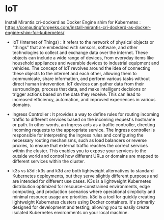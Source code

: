 # IoT

Install Mirantis cri-dockerd as Docker Engine shim for Kubernetes :
https://computingforgeeks.com/install-mirantis-cri-dockerd-as-docker-engine-shim-for-kubernetes/

- IoT (Internet of Things) :
    It refers to the network of physical objects or "things" that are embedded with sensors, software, and other technologies to collect and exchange data over the internet. These objects can include a wide range of devices, from everyday items like household appliances and wearable devices to industrial equipment and vehicles.
  The concept of IoT revolves around the idea of connecting these objects to the internet and each other, allowing them to communicate, share information, and perform various tasks without direct human intervention. IoT devices can gather data from their surroundings, process that data, and make intelligent decisions or trigger actions based on the data they receive. This can lead to increased efficiency, automation, and improved experiences in various domains.

- Ingress Controller :
    It provides a way to define rules for routing incoming traffic to different services based on the incoming request's hostname or path. In other words, an Ingress acts as a traffic controller, directing incoming requests to the appropriate service.
    The Ingress controller is responsible for interpreting the Ingress rules and configuring the necessary routing mechanisms, such as load balancers or reverse proxies, to ensure that external traffic reaches the correct services within the cluster.
    This enables you to expose your services to the outside world and control how different URLs or domains are mapped to different services within the cluster.

- k3s vs k3d :
    k3s and k3d are both lightweight alternatives to standard Kubernetes deployments, but they serve slightly different purposes and are intended for different use cases.
    K3s is a lightweight Kubernetes distribution optimized for resource-constrained environments, edge computing, and production scenarios where operational simplicity and minimal resource usage are priorities.
    k3d is a tool for quickly creating lightweight Kubernetes clusters using Docker containers. It's primarily designed for development and testing, allowing you to easily create isolated Kubernetes environments on your local machine.

